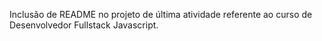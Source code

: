 Inclusão de README no projeto de última atividade referente ao curso de Desenvolvedor Fullstack Javascript.